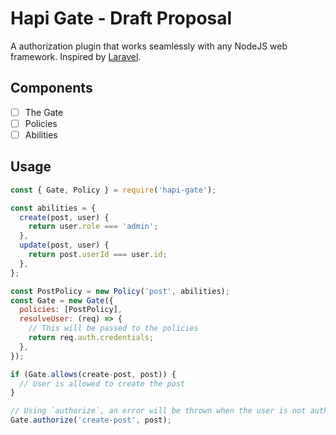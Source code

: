 # Hapi Gate - Draft Proposal
A authorization plugin that works seamlessly with any NodeJS web framework. Inspired by [Laravel](https://laravel.com).

## Components

- [ ] The Gate
- [ ] Policies
- [ ] Abilities

## Usage

```javascript
const { Gate, Policy } = require('hapi-gate');

const abilities = {
  create(post, user) {
    return user.role === 'admin';
  },
  update(post, user) {
    return post.userId === user.id;
  },
};

const PostPolicy = new Policy('post', abilities);
const Gate = new Gate({
  policies: [PostPolicy],
  resolveUser: (req) => {
    // This will be passed to the policies
    return req.auth.credentials;
  },
});

if (Gate.allows(create-post, post)) {
  // User is allowed to create the post
}

// Using `authorize`, an error will be thrown when the user is not authorized.
Gate.authorize('create-post', post);
```

